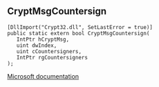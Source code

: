 ## CryptMsgCountersign

```
[DllImport("Crypt32.dll", SetLastError = true)]
public static extern bool CryptMsgCountersign(
   IntPtr hCryptMsg,
   uint dwIndex,
   uint cCountersigners,
   IntPtr rgCountersigners
);
```

[Microsoft documentation](https://docs.microsoft.com/en-us/windows/win32/api/wincrypt/nf-wincrypt-cryptmsgcountersign)
